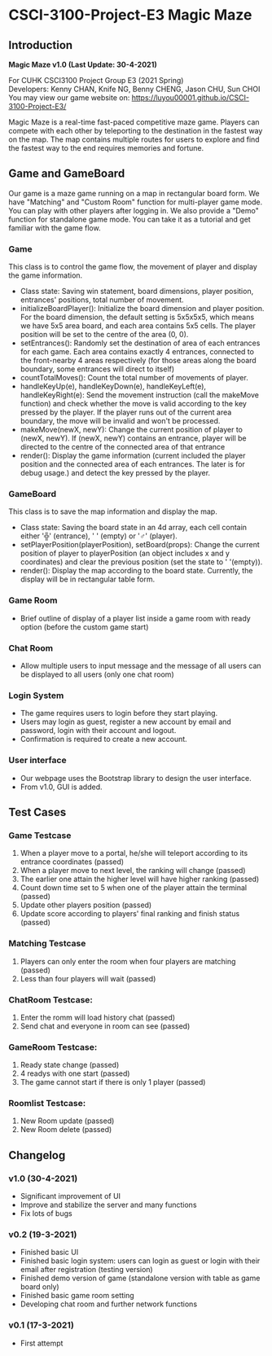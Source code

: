 # CSCI-3100-Project-E3 Magic Maze

## Introduction

**Magic Maze v1.0 (Last Update: 30-4-2021)**

For CUHK CSCI3100 Project Group E3 (2021 Spring)  
Developers: Kenny CHAN, Knife NG, Benny CHENG, Jason CHU, Sun CHOI  
You may view our game website on: https://luyou00001.github.io/CSCI-3100-Project-E3/  

Magic Maze is a real-time fast-paced competitive maze game. Players can compete with each other by teleporting to the destination in the fastest way on the map. The map contains multiple routes for users to explore and find the fastest way to the end requires memories and fortune.


## Game and GameBoard
Our game is a maze game running on a map in rectangular board form. We have "Matching" and "Custom Room" function for multi-player game mode. You can play with other players after logging in. We also provide a "Demo" function for standalone game mode. You can take it as a tutorial and get familiar with the game flow.

### Game
This class is to control the game flow, the movement of player and display the game information.
* Class state: Saving win statement, board dimensions, player position, entrances' positions, total number of movement.
* initializeBoardPlayer(): Initialize the board dimension and player position. For the board dimension, the default setting is 5x5x5x5, which means we have 5x5 area board, and each area contains 5x5 cells. The player position will be set to the centre of the area (0, 0).
* setEntrances(): Randomly set the destination of area of each entrances for each game. Each area contains exactly 4 entrances, connected to the front-nearby 4 areas respectively (for those areas along the board boundary, some entrances will direct to itself)
* countTotalMoves(): Count the total number of movements of player.
* handleKeyUp(e), handleKeyDown(e), handleKeyLeft(e), handleKeyRight(e): Send the movement instruction (call the makeMove function) and check whether the move is valid according to the key pressed by the player. If the player runs out of the current area boundary, the move will be invalid and won't be processed.
* makeMove(newX, newY): Change the current position of player to (newX, newY). If (newX, newY) contains an entrance, player will be directed to the centre of the connected area of that entrance
* render(): Display the game information (current included the player position and the connected area of each entrances. The later is for debug usage.) and detect the key pressed by the player.

### GameBoard
This class is to save the map information and display the map.
* Class state: Saving the board state in an 4d array, each cell contain either '╬' (entrance), ' ' (empty) or '♂' (player).
* setPlayerPosition(playerPosition), setBoard(props): Change the current position of player to playerPosition (an object includes x and y coordinates) and clear the previous position (set the state to ' '(empty)).
* render(): Display the map according to the board state. Currently, the display will be in rectangular table form.

### Game Room
* Brief outline of display of a player list inside a game room with ready option (before the custom game start)

### Chat Room
* Allow multiple users to input message and the message of all users can be displayed to all users (only one chat room)

### Login System
* The game requires users to login before they start playing.
* Users may login as guest, register a new account by email and password, login with their account and logout.
* Confirmation is required to create a new account.

### User interface
* Our webpage uses the Bootstrap library to design the user interface.
* From v1.0, GUI is added.

## Test Cases

### Game Testcase
1. When a player move to a portal, he/she will teleport according to its entrance coordinates (passed)
2. When a player move to next level, the ranking will change (passed)
3. The earlier one attain the higher level will have higher ranking (passed)
4. Count down time set to 5 when one of the player attain the terminal (passed)
5. Update other players position (passed)
6. Update score according to players' final ranking and finish status (passed)

### Matching Testcase
1. Players can only enter the room when four players are matching (passed)
2. Less than four players will wait (passed)

### ChatRoom Testcase:
1. Enter the romm will load history chat (passed)
2. Send chat and everyone in room can see (passed)

### GameRoom Testcase:
1. Ready state change (passed)
2. 4 readys with one start (passed)
3. The game cannot start if there is only 1 player (passed)

### Roomlist Testcase:
1. New Room update (passed)
2. New Room delete (passed)

## Changelog

### v1.0 (30-4-2021)
* Significant improvement of UI
* Improve and stabilize the server and many functions
* Fix lots of bugs

### v0.2 (19-3-2021)
* Finished basic UI
* Finished basic login system: users can login as guest or login with their email after registration (testing version)
* Finished demo version of game (standalone version with table as game board only)
* Finished basic game room setting
* Developing chat room and further network functions

### v0.1 (17-3-2021)
* First attempt
